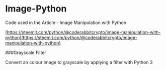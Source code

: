 # Image-Python

Code used in the Article - Image Manipulation with Python

[https://steemit.com/python/@coderabbitcrypto/image-manipulation-with-python](https://steemit.com/python/@coderabbitcrypto/image-manipulation-with-python)

###Grayscale Filter

Convert an colour image to grayscale by applying a filter with Python 3
